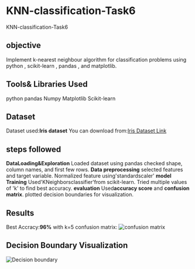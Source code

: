 # KNN-classification-Task6
KNN-classification-Task6
## objective
Implement k-nearest neighbour algorithm for classification problems using python , scikit-learn , pandas , and matplotlib.
## Tools& Libraries Used
python
pandas
Numpy
Matplotlib
Scikit-learn
## Dataset
Dataset used:**Iris dataset**
You can download from:[Iris Dataset Link](https://archive.ics.uci.edu/ml/dataset/iris)
## steps followed 
**DataLoading&Exploration**
Loaded dataset using pandas
checked shape, column names, and first few rows.
**Data preprocessing**
selected features and target variable.
Normalized feature using'standardscaler'
**model Training**
Used'KNeighborsclassifier'from scikit-learn.
Tried multiple values of 'k' to find best accuracy.
**evaluation**
Used**accuracy score** and **confusion matrix**.
plotted decision boundaries for visualization.
## Results
Best Accracy:**96%** with k=5
confusion matrix:
![confusion matrix](confusion_matrix.png)
## Decision Boundary Visualization
![Decision boundary](decision-boundary.png)
